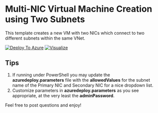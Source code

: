 # Multi-NIC Virtual Machine Creation using Two Subnets
This template creates a new VM with two NICs which connect to two different subnets within the same VNet.

[![Deploy To Azure](https://raw.githubusercontent.com/icebrian/azure-mbcp-ss-template/master/deploytoazure.svg?token=AACPXX7ARO4BQ5TQCZJACLS7LDT7U)](https://portal.azure.com/#create/Microsoft.Template/uri/https%3A%2F%2Fraw.githubusercontent.com%2Ficebrian%2Fazure-mbcp-ss-template%2Fmaster%2Ftemplate1%2Fazuredeploy.json%3Ftoken%3DAACPXX2GYPZIT7NGMWCIO227LDUEM)
[![Visualize](https://raw.githubusercontent.com/icebrian/azure-mbcp-ss-template/master/visualizebutton.svg?token=AACPXXYEALH2BIU2GYEPV4K7LDUA4)](http://armviz.io/#/?load=https%3A%2F%2Fraw.githubusercontent.com%2Ficebrian%2Fazure-mbcp-ss-template%2Fmaster%2Ftemplate1%2Fazuredeploy.json%3Ftoken%3DAACPXX2GYPZIT7NGMWCIO227LDUEM)


## Tips

1. If running under PowerShell you may update the **azuredeploy.parameters** file with the **allowedValues** for the subnet name of the Primary NIC and Secondary NIC for a nice dropdown list.
2. Customize parameters in **azuredeploy.parameters** as you see appropriate, at the very least the **adminPassword**.

Feel free to post questions and enjoy!